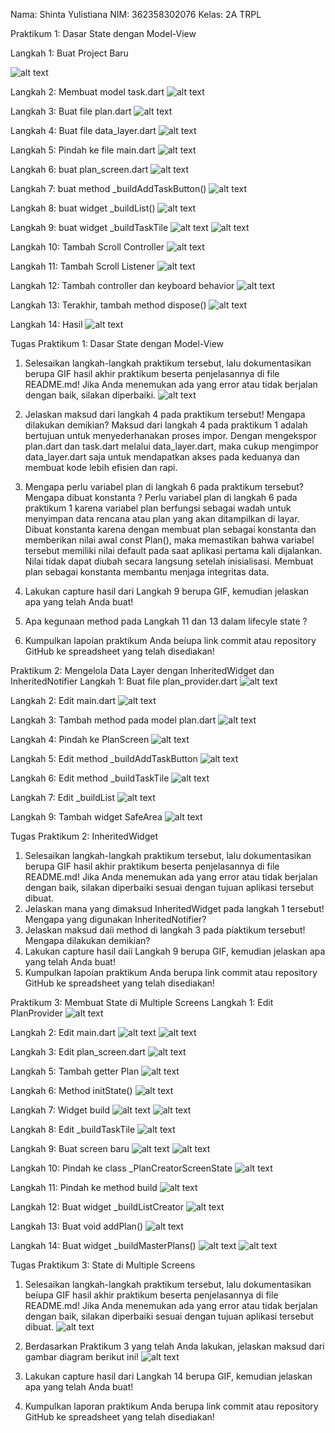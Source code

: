 Nama: Shinta Yulistiana
NIM: 362358302076
Kelas: 2A TRPL

Praktikum 1: Dasar State dengan Model-View

Langkah 1: Buat Project Baru

![alt text](image.png)

Langkah 2: Membuat model task.dart
![alt text](image-1.png)

Langkah 3: Buat file plan.dart
![alt text](image-2.png)

Langkah 4: Buat file data_layer.dart
![alt text](image-3.png)

Langkah 5: Pindah ke file main.dart
![alt text](image-5.png)

Langkah 6: buat plan_screen.dart
![alt text](image-6.png)

Langkah 7: buat method \_buildAddTaskButton()
![alt text](image-7.png)

Langkah 8: buat widget \_buildList()
![alt text](image-8.png)

Langkah 9: buat widget \_buildTaskTile
![alt text](image-9.png)
![alt text](image-4.png)

Langkah 10: Tambah Scroll Controller
![alt text](image-10.png)

Langkah 11: Tambah Scroll Listener
![alt text](image-11.png)

Langkah 12: Tambah controller dan keyboard behavior
![alt text](image-12.png)

Langkah 13: Terakhir, tambah method dispose()
![alt text](image-13.png)

Langkah 14: Hasil
![alt text](image-14.png)

Tugas Praktikum 1: Dasar State dengan Model-View

1. Selesaikan langkah-langkah praktikum tersebut, lalu dokumentasikan berupa GIF hasil akhir praktikum beserta penjelasannya di file README.md! Jika Anda menemukan ada yang error atau tidak berjalan dengan baik, silakan diperbaiki.
   ![alt text](master_plan.gif)

2. Jelaskan maksud dari langkah 4 pada praktikum tersebut! Mengapa dilakukan demikian?
   Maksud dari langkah 4 pada praktikum 1 adalah bertujuan untuk menyederhanakan proses impor. Dengan mengekspor plan.dart dan task.dart melalui data_layer.dart, maka cukup mengimpor data_layer.dart saja untuk mendapatkan akses pada keduanya dan membuat kode lebih efisien dan rapi.

3. Mengapa perlu variabel plan di langkah 6 pada praktikum tersebut? Mengapa dibuat konstanta ?
   Perlu variabel plan di langkah 6 pada praktikum 1 karena variabel plan berfungsi sebagai wadah untuk menyimpan data rencana atau plan yang akan ditampilkan di layar.
   Dibuat konstanta karena dengan membuat plan sebagai konstanta dan memberikan nilai awal const Plan(), maka memastikan bahwa variabel tersebut memiliki nilai default
   pada saat aplikasi pertama kali dijalankan. Nilai tidak dapat diubah secara langsung setelah inisialisasi. Membuat plan sebagai konstanta membantu menjaga integritas data.

4. Lakukan capture hasil dari Langkah 9 berupa GIF, kemudian jelaskan apa yang telah Anda buat!
5. Apa kegunaan method pada Langkah 11 dan 13 dalam lifecyle state ?

6. Kumpulkan lapoían praktikum Anda beíupa link commit atau repository GitHub ke spreadsheet yang telah disediakan!

Praktikum 2: Mengelola Data Layer dengan InheritedWidget dan InheritedNotifier
Langkah 1: Buat file plan_provider.dart
![alt text](image-15.png)

Langkah 2: Edit main.dart
![alt text](image-17.png)

Langkah 3: Tambah method pada model plan.dart
![alt text](image-16.png)

Langkah 4: Pindah ke PlanScreen
![alt text](image-18.png)

Langkah 5: Edit method \_buildAddTaskButton
![alt text](image-19.png)

Langkah 6: Edit method \_buildTaskTile
![alt text](image-20.png)

Langkah 7: Edit \_buildList
![alt text](image-21.png)

Langkah 9: Tambah widget SafeArea
![alt text](image-22.png)

Tugas Praktikum 2: InheritedWidget

1. Selesaikan langkah-langkah praktikum tersebut, lalu dokumentasikan berupa GIF hasil akhir praktikum beserta penjelasannya di file README.md! Jika Anda menemukan ada yang error atau tidak berjalan dengan baik, silakan diperbaiki sesuai dengan tujuan aplikasi tersebut dibuat.
2. Jelaskan mana yang dimaksud InheritedWidget pada langkah 1 tersebut! Mengapa yang digunakan InheritedNotifier?
3. Jelaskan maksud daíi method di langkah 3 pada píaktikum tersebut! Mengapa dilakukan demikian?
4. Lakukan capture hasil daíi Langkah 9 berupa GIF, kemudian jelaskan apa yang telah Anda buat!
5. Kumpulkan lapoían praktikum Anda berupa link commit atau repository GitHub ke spreadsheet yang telah disediakan!

Praktikum 3: Membuat State di Multiple Screens
Langkah 1: Edit PlanProvider
![alt text](image-23.png)

Langkah 2: Edit main.dart
![alt text](image-24.png)
![alt text](image-25.png)

Langkah 3: Edit plan_screen.dart
![alt text](image-26.png)

Langkah 5: Tambah getter Plan
![alt text](image-27.png)

Langkah 6: Method initState()
![alt text](image-28.png)

Langkah 7: Widget build
![alt text](image-29.png)
![alt text](image-30.png)

Langkah 8: Edit \_buildTaskTile
![alt text](image-31.png)

Langkah 9: Buat screen baru
![alt text](image-32.png)
![alt text](image-33.png)

Langkah 10: Pindah ke class \_PlanCreatorScreenState
![alt text](image-34.png)

Langkah 11: Pindah ke method build
![alt text](image-35.png)

Langkah 12: Buat widget \_buildListCreator
![alt text](image-36.png)

Langkah 13: Buat void addPlan()
![alt text](image-37.png)

Langkah 14: Buat widget \_buildMasterPlans()
![alt text](image-38.png)
![alt text](image-39.png)

Tugas Praktikum 3: State di Multiple Screens

1. Selesaikan langkah-langkah praktikum tersebut, lalu dokumentasikan beíupa GIF hasil akhir praktikum beserta penjelasannya di file README.md! Jika Anda menemukan ada yang error atau tidak berjalan dengan baik, silakan diperbaiki sesuai dengan tujuan aplikasi tersebut dibuat.
   ![alt text](master_plan2.gif)

2. Berdasarkan Praktikum 3 yang telah Anda lakukan, jelaskan maksud dari gambar diagram berikut ini!
   ![alt text](image-40.png)
3. Lakukan capture hasil dari Langkah 14 berupa GIF, kemudian jelaskan apa yang telah Anda buat!
4. Kumpulkan laporan praktikum Anda berupa link commit atau repository GitHub ke spreadsheet yang telah disediakan!

